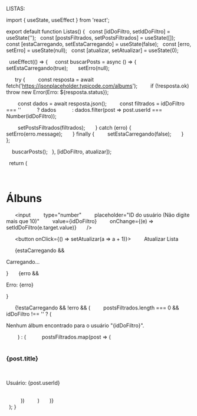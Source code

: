 LISTAS:

import { useState, useEffect } from 'react';

export default function Listas() {
  const [idDoFiltro, setIdDoFiltro] = useState('');
  const [postsFiltrados, setPostsFiltrados] = useState([]);
  const [estaCarregando, setEstaCarregando] = useState(false);
  const [erro, setErro] = useState(null);
  const [atualizar, setAtualizar] = useState(0);

  useEffect(() => {
    const buscarPosts = async () => {
      setEstaCarregando(true);
      setErro(null);

      try {
        const resposta = await fetch('https://jsonplaceholder.typicode.com/albums');
        if (!resposta.ok) throw new Error(Erro: ${resposta.status});

        const dados = await resposta.json();
        const filtrados = idDoFiltro === ''
          ? dados
          : dados.filter(post => post.userId === Number(idDoFiltro));

        setPostsFiltrados(filtrados);
      } catch (erro) {
        setErro(erro.message);
      } finally {
        setEstaCarregando(false);
      }
    };

    buscarPosts();
  }, [idDoFiltro, atualizar]);

  return (
    <div>
      <h1>Álbuns</h1>

      <input
        type="number"
        placeholder="ID do usuário (Não digite mais que 10)"
        value={idDoFiltro}
        onChange={(e) => setIdDoFiltro(e.target.value)}
      />

      <button onClick={() => setAtualizar(a => a + 1)}>
        Atualizar Lista
      </button>

      {estaCarregando && <p>Carregando...</p>}
      {erro && <p>Erro: {erro}</p>}

      {!estaCarregando && !erro && (
        postsFiltrados.length === 0 && idDoFiltro !== '' ? (
          <p>Nenhum álbum encontrado para o usuário "{idDoFiltro}".</p>
        ) : (
          postsFiltrados.map(post => (
            <div key={post.id}>
              <h3>{post.title}</h3>
              <p>Usuário: {post.userId}</p>
            </div>
          ))
        )
      )}
    </div>
  );
}
